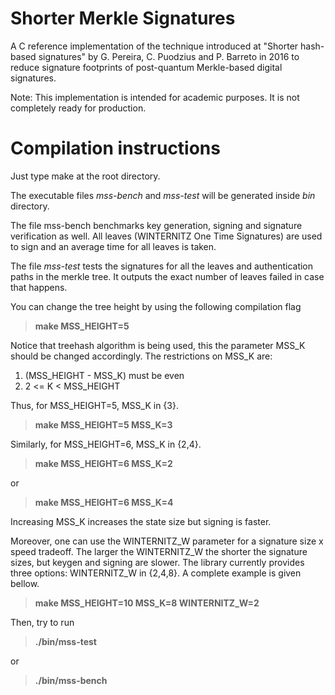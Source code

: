 # Shorter Merkle Signatures
A C reference implementation of the technique introduced at "Shorter hash-based signatures" by G. Pereira, C. Puodzius and P. Barreto in 2016 to reduce signature footprints of post-quantum Merkle-based digital signatures.


Note: This implementation is intended for academic purposes. It is not completely ready for production.

# Compilation instructions

Just type make at the root directory.

The executable files *mss-bench* and *mss-test* will be generated inside *bin* directory.

The file mss-bench benchmarks key generation, signing and signature verification as well. All leaves (WINTERNITZ One Time Signatures) are used to sign and an average time for all leaves is taken.

The file *mss-test* tests the signatures for all the leaves and authentication paths in the merkle tree. It outputs the exact number of leaves failed in case that happens.

You can change the tree height by using the following compilation flag

>  **make MSS_HEIGHT=5**

Notice that treehash algorithm is being used, this the parameter MSS_K should be changed accordingly.
The restrictions on MSS_K are:

1. (MSS_HEIGHT - MSS_K) must be even
2. 2 <= K < MSS_HEIGHT

Thus, for MSS_HEIGHT=5, MSS_K in {3}.

>  **make MSS_HEIGHT=5 MSS_K=3**

Similarly, for MSS_HEIGHT=6, MSS_K in {2,4}.

>  **make MSS_HEIGHT=6 MSS_K=2**

or

>  **make MSS_HEIGHT=6 MSS_K=4**

Increasing MSS_K increases the state size but signing is faster.

Moreover, one can use the WINTERNITZ_W parameter for a signature size x speed tradeoff.
The larger the WINTERNITZ_W the shorter the signature sizes, but keygen and signing are slower.
The library currently provides three options: WINTERNITZ_W in {2,4,8}.
A complete example is given bellow.

>  **make MSS_HEIGHT=10 MSS_K=8 WINTERNITZ_W=2**

Then, try to run

>  **./bin/mss-test**

or

>  **./bin/mss-bench**
